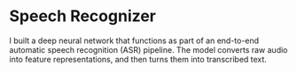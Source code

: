 # Speech Recognizer
I built a deep neural network that functions as part of an end-to-end automatic speech recognition (ASR) pipeline. The model converts raw audio into feature representations, and then turns them into transcribed text.
